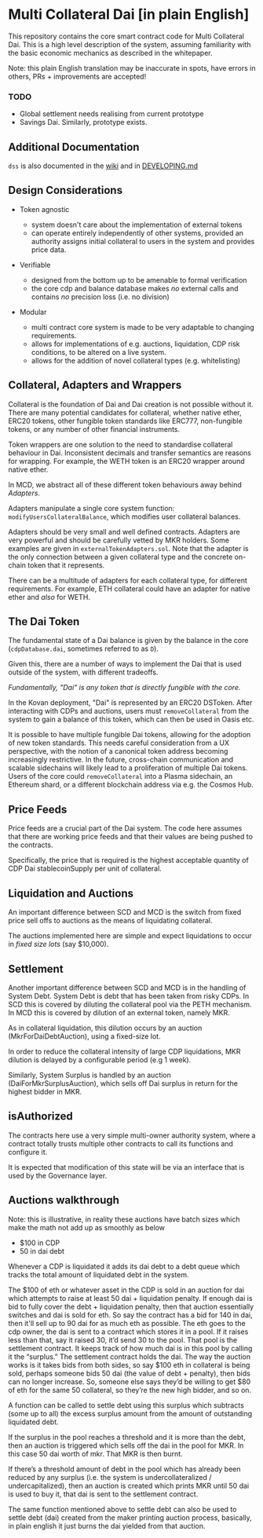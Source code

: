 # Multi Collateral Dai [in plain English]

This repository contains the core smart contract code for Multi
Collateral Dai. This is a high level description of the system, assuming
familiarity with the basic economic mechanics as described in the
whitepaper.

Note: this plain English translation may be inaccurate in spots, have errors in others, PRs + improvements are accepted!

### TODO

- Global settlement needs realising from current prototype
- Savings Dai. Similarly, prototype exists.

## Additional Documentation

`dss` is also documented in the [wiki](https://github.com/makerdao/dss/wiki) and in [DEVELOPING.md](https://github.com/makerdao/dss/blob/master/DEVELOPING.md)

## Design Considerations

- Token agnostic
  - system doesn't care about the implementation of external tokens
  - can operate entirely independently of other systems, provided an authority assigns initial collateral to users in the system and provides price data.


- Verifiable
  - designed from the bottom up to be amenable to formal verification
  - the core cdp and balance database makes *no* external calls and
    contains *no* precision loss (i.e. no division)

- Modular
  - multi contract core system is made to be very adaptable to changing
    requirements.
  - allows for implementations of e.g. auctions, liquidation, CDP risk
    conditions, to be altered on a live system.
  - allows for the addition of novel collateral types (e.g. whitelisting)


## Collateral, Adapters and Wrappers

Collateral is the foundation of Dai and Dai creation is not possible
without it. There are many potential candidates for collateral, whether
native ether, ERC20 tokens, other fungible token standards like ERC777,
non-fungible tokens, or any number of other financial instruments.

Token wrappers are one solution to the need to standardise collateral
behaviour in Dai. Inconsistent decimals and transfer semantics are
reasons for wrapping. For example, the WETH token is an ERC20 wrapper
around native ether.

In MCD, we abstract all of these different token behaviours away behind
*Adapters*.

Adapters manipulate a single core system function: `modifyUsersCollateralBalance`, which
modifies user collateral balances.

Adapters should be very small and well defined contracts. Adapters are
very powerful and should be carefully vetted by MKR holders. Some
examples are given in `externalTokenAdapters.sol`. Note that the adapter is the only
connection between a given collateral type and the concrete on-chain
token that it represents.

There can be a multitude of adapters for each collateral type, for
different requirements. For example, ETH collateral could have an
adapter for native ether and *also* for WETH.


## The Dai Token

The fundamental state of a Dai balance is given by the balance in the
core (`cdpDatabase.dai`, sometimes referred to as `D`).

Given this, there are a number of ways to implement the Dai that is used
outside of the system, with different tradeoffs.

*Fundamentally, "Dai" is any token that is directly fungible with the
core.*

In the Kovan deployment, "Dai" is represented by an ERC20 DSToken.
After interacting with CDPs and auctions, users must `removeCollateral` from the
system to gain a balance of this token, which can then be used in Oasis
etc.

It is possible to have multiple fungible Dai tokens, allowing for the
adoption of new token standards. This needs careful consideration from a
UX perspective, with the notion of a canonical token address becoming
increasingly restrictive. In the future, cross-chain communication and
scalable sidechains will likely lead to a proliferation of multiple Dai
tokens. Users of the core could `removeCollateral` into a Plasma sidechain, an
Ethereum shard, or a different blockchain address via e.g. the Cosmos
Hub.


## Price Feeds

Price feeds are a crucial part of the Dai system. The code here assumes
that there are working price feeds and that their values are being
pushed to the contracts.

Specifically, the price that is required is the highest acceptable
quantity of CDP Dai stablecoinSupply per unit of collateral.


## Liquidation and Auctions

An important difference between SCD and MCD is the switch from fixed
price sell offs to auctions as the means of liquidating collateral.

The auctions implemented here are simple and expect liquidations to
occur in *fixed size lots* (say $10,000).


## Settlement

Another important difference between SCD and MCD is in the handling of System Debt. System Debt is debt that has been taken from risky CDPs. In SCD this is covered by diluting the collateral pool via the PETH mechanism. In MCD this is covered by dilution of an external token, namely MKR.

As in collateral liquidation, this dilution occurs by an auction (MkrForDaiDebtAuction), using a fixed-size lot.

In order to reduce the collateral intensity of large CDP liquidations, MKR dilution is delayed by a configurable period (e.g 1 week).

Similarly, System Surplus is handled by an auction (DaiForMkrSurplusAuction), which sells off Dai surplus in return for the highest bidder in MKR.


## isAuthorized

The contracts here use a very simple multi-owner authority system,
where a contract totally trusts multiple other contracts to call its
functions and configure it.

It is expected that modification of this state will be via an interface
that is used by the Governance layer.

## Auctions walkthrough

Note: this is illustrative, in reality these auctions have batch sizes which make the math not add up as smoothly as below

- $100 in CDP
- 50 in dai debt

Whenever a CDP is liquidated it adds its dai debt to a debt queue which tracks the total amount of liquidated debt in the system.

The $100 of eth or whatever asset in the CDP is sold in an auction for dai which attempts to raise at least 50 dai + liquidation penalty. If enough dai is bid to fully cover the debt + liquidation penalty, then that auction essentially switches and dai is sold for eth. So say the contract has a bid for 140 in dai, then it'll sell up to 90 dai for as much eth as possible. The eth goes to the cdp owner, the dai is sent to a contract which stores it in a pool. If it raises less than that, say it raised 30, it’d send 30 to the pool. That pool is the settlement contract. It keeps track of how much dai is in this pool by calling it the “surplus.” The settlement contract holds the dai. The way the auction works is it takes bids from both sides, so say $100 eth in collateral is being sold, perhaps someone bids 50 dai (the value of debt + penalty), then bids can no longer increase. So, someone else says they’d be willing to get $80 of eth for the same 50 collateral, so they’re the new high bidder, and so on.

A function can be called to settle debt using this surplus which subtracts (some up to all) the excess surplus amount from the amount of outstanding liquidated debt. 

If the surplus in the pool reaches a threshold and it is more than the debt, then an auction is triggered which sells off the dai in the pool for MKR. In this case 50 dai worth of mkr. That MKR is then burnt.  

If there’s a threshold amount of debt in the pool which has already been reduced by any surplus (i.e. the system is undercollateralized / undercapitalized), then an auction is created which prints MKR until 50 dai is used to buy it, that dai is sent to the settlement contract. 

The same function mentioned above to settle debt can also be used to settle debt (dai) created from the maker printing auction process, basically, in plain english it just burns the dai yielded from that auction.

